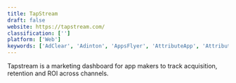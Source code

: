 ```yaml
---
title: TapStream
draft: false 
website: https://tapstream.com/
classification: ['']
platform: ['Web']
keywords: ['AdClear', 'Adinton', 'AppsFlyer', 'AttributeApp', 'Attribution', 'C3 Metrics', 'Cint Connect', 'Conversion Logic', 'Convertro', 'LeadsRX', 'Marketshare', 'Placed', 'Polytab', 'TapClicks', 'TargetingMantra', 'Visual IQ']
---
```

Tapstream is a marketing dashboard for app makers to track acquisition, retention and ROI across channels.